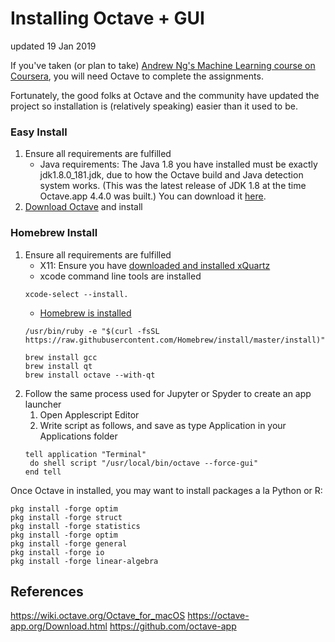 # Installing Octave + GUI
updated 19 Jan 2019

If you've taken (or plan to take) [Andrew Ng's Machine Learning course on Coursera](https://www.coursera.org/learn/machine-learning/), you will need Octave to complete the assignments.

Fortunately, the good folks at Octave and the community have updated the project so installation is (relatively speaking) easier than it used to be.

### Easy Install
1. Ensure all requirements are fulfilled
   * Java requirements:
     The Java 1.8 you have installed must be exactly jdk1.8.0_181.jdk, due to how the Octave build and Java detection system works. (This was the latest release of JDK 1.8 at the time Octave.app 4.4.0 was built.) You can download it [here](http://www.oracle.com/technetwork/java/javase/downloads/jdk8-downloads-2133151.html).
2. [Download Octave](https://github.com/octave-app/octave-app/releases/download/v4.4.0/Octave-4.4.0.dmg) and install
     
### Homebrew Install
1. Ensure all requirements are fulfilled
   * X11: Ensure you have [downloaded and installed xQuartz](https://www.xquartz.org/)
   * xcode command line tools are installed
   ```
   xcode-select --install.
   ```
   * [Homebrew is installed](https://brew.sh/)
   ```
   /usr/bin/ruby -e "$(curl -fsSL https://raw.githubusercontent.com/Homebrew/install/master/install)"
   ```
   ```
   brew install gcc
   brew install qt
   brew install octave --with-qt
   ```
2. Follow the same process used for Jupyter or Spyder to create an app launcher
   1. Open Applescript Editor
   2. Write script as follows, and save as type Application in your Applications folder
   ```
   tell application "Terminal"
    do shell script "/usr/local/bin/octave --force-gui"
   end tell
   ```



Once Octave in installed, you may want to install packages a la Python or R:
```
pkg install -forge optim
pkg install -forge struct
pkg install -forge statistics
pkg install -forge optim
pkg install -forge general
pkg install -forge io
pkg install -forge linear-algebra
```

## References
https://wiki.octave.org/Octave_for_macOS
https://octave-app.org/Download.html
https://github.com/octave-app
